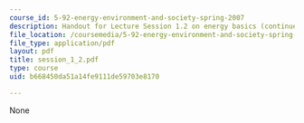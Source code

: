 ```yaml
---
course_id: 5-92-energy-environment-and-society-spring-2007
description: Handout for Lecture Session 1.2 on energy basics (continued).
file_location: /coursemedia/5-92-energy-environment-and-society-spring-2007/b668450da51a14fe9111de59703e8170_session_1_2.pdf
file_type: application/pdf
layout: pdf
title: session_1_2.pdf
type: course
uid: b668450da51a14fe9111de59703e8170

---
```

None